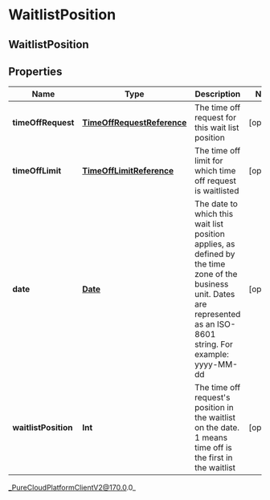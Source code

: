 # WaitlistPosition

## WaitlistPosition

## Properties

|Name | Type | Description | Notes|
|------------ | ------------- | ------------- | -------------|
| **timeOffRequest** | [**TimeOffRequestReference**](TimeOffRequestReference) | The time off request for this wait list position | [optional] |
| **timeOffLimit** | [**TimeOffLimitReference**](TimeOffLimitReference) | The time off limit for which time off request is waitlisted | [optional] |
| **date** | [**Date**](Date) | The date to which this wait list position applies, as defined by the time zone of the business unit. Dates are represented as an ISO-8601 string. For example: yyyy-MM-dd | [optional] |
| **waitlistPosition** | **Int** | The time off request&#39;s position in the waitlist on the date. 1 means time off is the first in the waitlist | [optional] |



_PureCloudPlatformClientV2@170.0.0_
